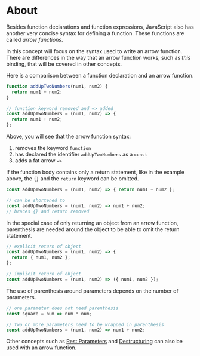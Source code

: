 # About

Besides function declarations and function expressions, JavaScript also has another very concise syntax for defining a function.
These functions are called _arrow functions_.

In this concept will focus on the syntax used to write an arrow function.
There are differences in the way that an arrow function works, such as _this_ binding, that will be covered in other concepts.

Here is a comparison between a function declaration and an arrow function.

```javascript
function addUpTwoNumbers(num1, num2) {
  return num1 + num2;
}

// function keyword removed and => added
const addUpTwoNumbers = (num1, num2) => {
  return num1 + num2;
};
```

Above, you will see that the arrow function syntax:

1. removes the keyword `function`
2. has declared the identifier `addUpTwoNumbers` as a `const`
3. adds a fat arrow `=>`

If the function body contains only a return statement, like in the example above, the `{}` and the `return` keyword can be omitted.

<!-- prettier-ignore-start -->
```javascript
const addUpTwoNumbers = (num1, num2) => { return num1 + num2 };

// can be shortened to
const addUpTwoNumbers = (num1, num2) => num1 + num2;
// braces {} and return removed
```
<!-- prettier-ignore-end -->

In the special case of only returning an object from an arrow function, parenthesis are needed around the object to be able to omit the return statement.

```javascript
// explicit return of object
const addUpTwoNumbers = (num1, num2) => {
  return { num1, num2 };
};

// implicit return of object
const addUpTwoNumbers = (num1, num2) => ({ num1, num2 });
```

The use of parenthesis around parameters depends on the number of parameters.

<!-- prettier-ignore-start -->
```javascript
// one parameter does not need parenthesis
const square = num => num * num;

// two or more parameters need to be wrapped in parenthesis
const addUpTwoNumbers = (num1, num2) => num1 + num2;
```
<!-- prettier-ignore-end -->

Other concepts such as [Rest Parameters][concept-rest] and [Destructuring][concept-destructure] can also be used with an arrow function.

[concept-rest]: /tracks/javascript/concepts/rest-and-spread
[concept-destructure]: /tracks/javascript/concepts/array-destructuring
